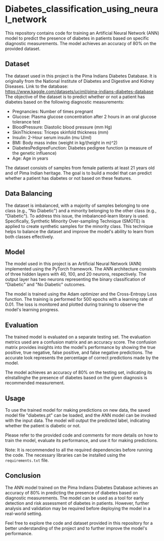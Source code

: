 # Diabetes_classification_using_neural_network


This repository contains code for training an Artificial Neural Network (ANN) model to predict the presence of diabetes in patients based on specific diagnostic measurements. The model achieves an accuracy of 80% on the provided dataset.

## Dataset

The dataset used in this project is the Pima Indians Diabetes Database. It is originally from the National Institute of Diabetes and Digestive and Kidney Diseases. 
Link to the database: https://www.kaggle.com/datasets/uciml/pima-indians-diabetes-database
The objective of the dataset is to predict whether or not a patient has diabetes based on the following diagnostic measurements:

- Pregnancies: Number of times pregnant
- Glucose: Plasma glucose concentration after 2 hours in an oral glucose tolerance test
- BloodPressure: Diastolic blood pressure (mm Hg)
- SkinThickness: Triceps skinfold thickness (mm)
- Insulin: 2-Hour serum insulin (mu U/ml)
- BMI: Body mass index (weight in kg/(height in m)^2)
- DiabetesPedigreeFunction: Diabetes pedigree function (a measure of the genetic influence)
- Age: Age in years

The dataset consists of samples from female patients at least 21 years old and of Pima Indian heritage. The goal is to build a model that can predict whether a patient has diabetes or not based on these features.

## Data Balancing

The dataset is imbalanced, with a majority of samples belonging to one class (e.g., "No Diabetic") and a minority belonging to the other class (e.g., "Diabetic"). To address this issue, the imbalanced-learn library is used. Specifically, Synthetic Minority Over-sampling Technique (SMOTE) is applied to create synthetic samples for the minority class. This technique helps to balance the dataset and improve the model's ability to learn from both classes effectively.

## Model

The model used in this project is an Artificial Neural Network (ANN) implemented using the PyTorch framework. The ANN architecture consists of three hidden layers with 40, 100, and 20 neurons, respectively. The output layer has two neurons representing the binary classification of "Diabetic" and "No Diabetic" outcomes.

The model is trained using the Adam optimizer and the Cross-Entropy Loss function. The training is performed for 500 epochs with a learning rate of 0.01. The loss is monitored and plotted during training to observe the model's learning progress.

## Evaluation

The trained model is evaluated on a separate testing set. The evaluation metrics used are a confusion matrix and an accuracy score. The confusion matrix provides insights into the model's performance by showing the true positive, true negative, false positive, and false negative predictions. The accurate look represents the percentage of correct predictions made by the model.

The model achieves an accuracy of 80% on the testing set, indicating its eInstallinghe the presence of diabetes based on the given diagnosis is recommended measurement.

## Usage

To use the trained model for making predictions on new data, the saved model file "diabetes.pt" can be loaded, and the ANN model can be invoked with the input data. The model will output the predicted label, indicating whether the patient is diabetic or not.

Please refer to the provided code and comments for more details on how to train the model, evaluate its performance, and use it for making predictions.

Note: It is recommended to all the required dependencies before running the code. The necessary libraries can be installed using the `requirements.txt` file.

## Conclusion

The ANN model trained on the Pima Indians Diabetes Database achieves an accuracy of 80% in predicting the presence of diabetes based on diagnostic measurements. The model can be used as a tool for early detection and risk assessment of diabetes in patients. However, further analysis and validation may be required before deploying the model in a real-world setting.

Feel free to explore the code and dataset provided in this repository for a better understanding of the project and to further improve the model's performance.
